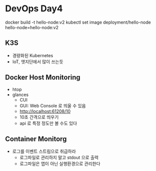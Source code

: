 # DevOps Day4

docker build -t hello-node:v2
kubectl set image deployment/hello-node hello-node=hello-node:v2

## K3S
* 경량화된 Kubernetes
* IoT, 엣지단에서 많이 쓰는듯

## Docker Host Monitoring
- htop
- glances
	- CUI
	- GUI: Web Console 로 띄울 수 있음
	- [http://localhost:61208/10](http://localhost:61208/10)
	- 10초 간격으로 띄우기
	- api 로 특정 정도만 볼 수도 있다


## Container Monitorg
- 로그를 이벤트 스트림으로 취급하라
	- 로그파일로 관리하지 말고 stdout 으로 출력
	- 로그파일은 앱이 아닌 실행환경으로 관리한다

<!--stackedit_data:
eyJoaXN0b3J5IjpbMjEwMjY2NzU4MywtMTk1NDEzMzUyMCwxOT
I1MzI2ODYwLC0xNTU0Njc0NzAsLTc1MTQ2NzMwMV19
-->